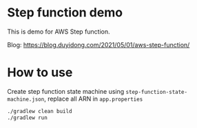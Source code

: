 # Step function demo
This is demo for AWS Step function.

Blog: <https://blog.duyidong.com/2021/05/01/aws-step-function/> 

# How to use

Create step function state machine using `step-function-state-machine.json`, replace all ARN in `app.properties` 

```bash
./gradlew clean build 
./gradlew run         
```